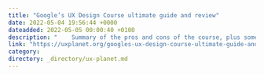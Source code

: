 ```yaml
---
title: "Google’s UX Design Course ultimate guide and review"
date: 2022-05-04 19:56:44 +0000
dateadded: 2022-05-05 00:00:40 +0100
description: "    Summary of the pros and cons of the course, plus some tips and advices for curious newcomers.  Continue reading on UX Planet »  "
link: "https://uxplanet.org/googles-ux-design-course-ultimate-guide-and-review-fe7447158ebf?source=rss----819cc2aaeee0---4"
category:
directory: _directory/ux-planet.md
---
```

